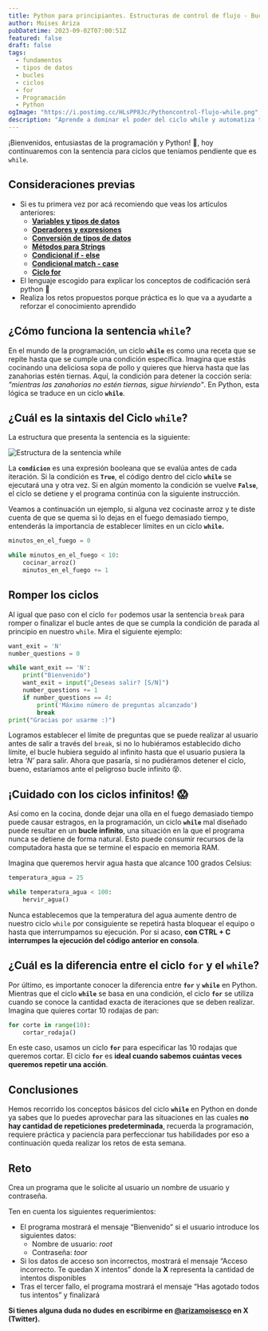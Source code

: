 ```yaml
---
title: Python para principiantes. Estructuras de control de flujo - Bucle while.
author: Moises Ariza
pubDatetime: 2023-09-02T07:00:51Z
featured: false
draft: false
tags:
  - fundamentos
  - tipos de datos
  - bucles
  - ciclos
  - for
  - Programación
  - Python
ogImage: "https://i.postimg.cc/HLsPP8Jc/Pythoncontrol-flujo-while.png"
description: "Aprende a dominar el poder del ciclo while y automatiza tus tareas repetitivas cuando no es clara la cantidad de veces que deseas que se repita la tarea"
---
```

¡Bienvenidos, entusiastas de la programación y Python! 👋, hoy continuaremos con la sentencia para ciclos que teníamos pendiente que es `while`.

## **Consideraciones previas**

- Si es tu primera vez por acá recomiendo que veas los artículos anteriores:
    - **[Variables y tipos de datos](https://arizamoises.co/posts/python-para-principiantes-variables-y-tipos-de-datos/)**
    - **[Operadores y expresiones](https://arizamoises.co/posts/python-para-principiantes-operadores-y-expresiones/)**
    - [**Conversión de tipos de datos**](https://arizamoises.co/posts/python-para-principiantes-conversi%C3%B3n-de-tipos-de-datos-b%C3%A1sicos/)
    - [**Métodos para Strings**](https://arizamoises.co/posts/python-para-principiantes-m%C3%A9todos-para-tipos-de-datos-string/)
    - **[Condicional if - else](https://arizamoises.co/posts/python-para-principiantes-estructuras-de-control-de-flujo---condicionales-if---else/)**
    - [**Condicional match - case**](https://arizamoises.co/posts/python-para-principiantes-estructuras-de-control-de-flujo---condicionales-match---case/)
    - **[Ciclo for](https://arizamoises.co/posts/python-para-principiantes-estructuras-de-control-de-flujo---bucle-for/)**
- El lenguaje escogido para explicar los conceptos de codificación será python 🐍
- Realiza los retos propuestos porque práctica es lo que va a ayudarte a reforzar el conocimiento aprendido

## ¿Cómo funciona la sentencia `while`?

En el mundo de la programación, un ciclo **`while`** es como una receta que se repite hasta que se cumple una condición específica. Imagina que estás cocinando una deliciosa sopa de pollo y quieres que hierva hasta que las zanahorias estén tiernas. Aquí, la condición para detener la cocción sería: *"mientras las zanahorias no estén tiernas, sigue hirviendo"*. En Python, esta lógica se traduce en un ciclo **`while`**.

## ¿Cuál es la sintaxis del Ciclo `while`?

La estructura que presenta la sentencia es la siguiente:

![Estructura de la sentencia while](https://i.postimg.cc/rFqVFg3v/sentencia-while.png)

La **`condicion`** es una expresión booleana que se evalúa antes de cada iteración. Si la condición es **`True`**, el código dentro del ciclo **`while`** se ejecutará una y otra vez. Si en algún momento la condición se vuelve **`False`**, el ciclo se detiene y el programa continúa con la siguiente instrucción.

Veamos a continuación un ejemplo, si alguna vez cocinaste arroz y te diste cuenta de que se quema si lo dejas en el fuego demasiado tiempo, entenderás la importancia de establecer límites en un ciclo **`while`.**

```python
minutos_en_el_fuego = 0

while minutos_en_el_fuego < 10:
    cocinar_arroz()
    minutos_en_el_fuego += 1
```

## Romper los ciclos

Al igual que paso con el ciclo `for` podemos usar la sentencia `break` para romper o finalizar el bucle antes de que se cumpla la condición de parada al principio en nuestro `while`. Mira el siguiente ejemplo:

```python
want_exit = 'N'
number_questions = 0

while want_exit == 'N':
	print("Bienvenido")
	want_exit = input("¿Deseas salir? [S/N]")
	number_questions += 1
	if number_questions == 4:
		print('Máximo número de preguntas alcanzado')
		break
print("Gracias por usarme :)")
```

Logramos establecer el límite de preguntas que se puede realizar al usuario antes de salir a través del `break`, si no lo hubiéramos establecido dicho límite, el bucle hubiera seguido al infinito hasta que el usuario pusiera la letra *‘N’* para salir. Ahora que pasaría, si no pudiéramos detener el ciclo, bueno, estaríamos ante el peligroso bucle infinito 😵. 

## ¡Cuidado con los ciclos infinitos! 😱

Así como en la cocina, donde dejar una olla en el fuego demasiado tiempo puede causar estragos, en la programación, un ciclo **`while`** mal diseñado puede resultar en un **bucle infinito**, una situación en la que el programa nunca se detiene de forma natural. Esto puede consumir recursos de la computadora hasta que se termine el espacio en memoria RAM.

Imagina que queremos hervir agua hasta que alcance 100 grados Celsius:

```python
temperatura_agua = 25  

while temperatura_agua < 100:
    hervir_agua()  
```

Nunca establecemos que la temperatura del agua aumente dentro de nuestro ciclo `while` por consiguiente se repetirá hasta bloquear el equipo o hasta que interrumpamos su ejecución. Por si acaso, **con CTRL + C interrumpes la ejecución del código anterior en consola**.

## ¿Cuál es la diferencia entre el ciclo `for` y el `while`?

Por último, es importante conocer la diferencia entre **`for`** y **`while`** en Python. Mientras que el ciclo **`while`** se basa en una condición, el ciclo **`for`** se utiliza cuando se conoce la cantidad exacta de iteraciones que se deben realizar. Imagina que quieres cortar 10 rodajas de pan:

```python
for corte in range(10):
    cortar_rodaja()
```

En este caso, usamos un ciclo **`for`** para especificar las 10 rodajas que queremos cortar. El ciclo **`for`** es **ideal cuando sabemos cuántas veces queremos repetir una acción**. 

## **Conclusiones**

Hemos recorrido los conceptos básicos del ciclo **`while`** en Python en donde ya sabes que lo puedes aprovechar para las situaciones en las cuales **no hay cantidad de repeticiones predeterminada**,  recuerda la programación, requiere práctica y paciencia para perfeccionar tus habilidades por eso a continuación queda realizar los retos de esta semana.

## Reto

Crea un programa que le solicite al usuario un nombre de usuario y contraseña. 

Ten en cuenta los siguientes requerimientos:

- El programa mostrará el mensaje “Bienvenido” si el usuario introduce los siguientes datos:
    - Nombre de usuario: *root*
    - Contraseña: *toor*
- Si los datos de acceso son incorrectos, mostrará el mensaje “Acceso incorrecto. Te quedan X intentos” donde la **X** representa la cantidad de intentos disponibles
- Tras el tercer fallo, el programa mostrará el mensaje “Has agotado todos tus intentos” y finalizará

**Si tienes alguna duda no dudes en escribirme en [@arizamoisesco](https://twitter.com/arizamoisesCO) en X (Twitter).**